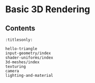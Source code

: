 Basic 3D Rendering
==================

Contents
--------

```{toctree}
:titlesonly:

hello-triangle
input-geometry/index
shader-uniforms/index
3d-meshes/index
texturing
camera
lighting-and-material
```

